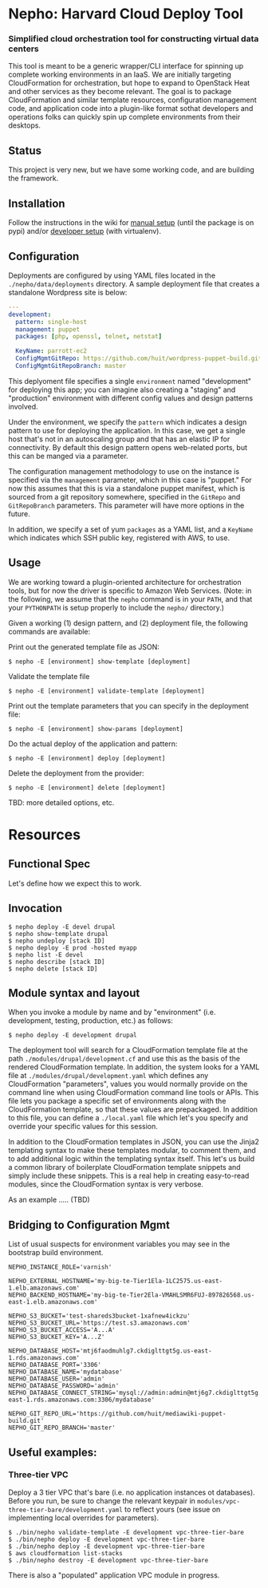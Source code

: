 # Nepho: Harvard Cloud Deploy Tool
### Simplified cloud orchestration tool for constructing virtual data centers

This tool is meant to be a generic wrapper/CLI interface for spinning up complete working environments in an IaaS.  We are initially targeting CloudFormation for orchestration, but hope to expand to OpenStack Heat and other services as they become relevant.  The goal is to package CloudFormation and  similar template resources, configuration management code, and application code into a plugin-like format sothat developers and operations folks can quickly spin up complete environments from their desktops.

## Status

This project is very new, but we have some working code, and are building the framework.

## Installation

Follow the instructions in the wiki for [manual setup](https://github.com/huit/nepho/wiki/Manual-Setup) (until the package is on pypi) and/or [developer setup](https://github.com/huit/nepho/wiki/Development-environment-with-virtualenv) (with virtualenv).

## Configuration

Deployments are configured by using YAML files located in the `./nepho/data/deployments` directory. A sample deployment file that creates a standalone Wordpress site is below:

```yaml
---
development:
  pattern: single-host
  management: puppet
  packages: [php, openssl, telnet, netstat] 

  KeyName: parrott-ec2
  ConfigMgmtGitRepo: https://github.com/huit/wordpress-puppet-build.git
  ConfigMgmtGitRepoBranch: master
```

This deplyoment file specifies a single `environment` named "development" for deploying this app; you can imagine also creating a "staging" and "production" environment with different config values and design patterns involved.

Under the environment, we specify the `pattern` which indicates a design pattern to use
for deploying the application. In this case, we get a single host that's not in an autoscaling group
and that has an elastic IP for connectivity. By default this design pattern opens web-related ports, but
this can be manged via a parameter.

The configuration management methodology to use on the instance is specified via
the `management` parameter, which in this case is "puppet." For now this assumes that this
is via a standalone puppet manifest, which is sourced from a git repository somewhere,
specified in the `GitRepo` and `GitRepoBranch` parameters. This parameter will have more 
options in the future.

In addition, we specify a set of yum `packages` as a YAML list, and a `KeyName` which indicates
which SSH public key, registered with AWS, to use.

## Usage

We are working toward a plugin-oriented architecture for orchestration tools, but for now
the driver is specific to Amazon Web Services. (Note: in the following, we assume that the
`nepho` command is in your `PATH`, and that your `PYTHONPATH` is setup properly to include the `nepho/` directory.)

Given a working (1) design pattern, and (2) deployment file, the following commands are available:

Print out the generated template file as JSON:

    $ nepho -E [environment] show-template [deployment]
    
Validate the template file

    $ nepho -E [environment] validate-template [deployment]

Print out the template parameters that you can specify in the deployment file:

    $ nepho -E [environment] show-params [deployment]

Do the actual deploy of the application and pattern:

    $ nepho -E [environment] deploy [deployment]

Delete the deployment from the provider:

    $ nepho -E [environment] delete [deployment]


TBD: more detailed options, etc.

# Resources

## Functional Spec

Let's define how we expect this to work.

## Invocation

    $ nepho deploy -E devel drupal
    $ nepho show-template drupal
    $ nepho undeploy [stack ID]
    $ nepho deploy -E prod -hosted myapp
    $ nepho list -E devel
    $ nepho describe [stack ID]
    $ nepho delete [stack ID]
    
## Module syntax and layout

When you invoke a module by name and by "environment" (i.e. development, testing, production, etc.) as follows:

    $ nepho deploy -E development drupal
 
The deployment tool will search for a CloudFormation template file at the path 
`./modules/drupal/development.cf` and use this as the basis of the rendered CloudFormation template. 
In addition, the system looks for a YAML file at `./modules/drupal/development.yaml` which defines any
CloudFormation "parameters", values you would normally provide on the command line when using 
CloudFormation command line tools or APIs. This file lets you package a specific set of environments
along with the CloudFormation template, so that these values are prepackaged. In addition to this file, you can 
define a `./local.yaml` file which let's you specify and override your specific values for this session.

In addition to the CloudFormation templates in JSON, you can use the Jinja2 templating syntax to make these 
templates modular, to comment them, and to add additional logic within the templating syntax itself. This let's us
build a common library of boilerplate CloudFormation template snippets and simply include these snippets. 
This is a real help in creating easy-to-read modules, since the CloudFormation syntax is very verbose.

As an example ..... (TBD)

## Bridging to Configuration Mgmt

List of usual suspects for environment variables you may see in the bootstrap build environment.

    NEPHO_INSTANCE_ROLE='varnish'   
    
    NEPHO_EXTERNAL_HOSTNAME='my-big-te-Tier1Ela-1LC2575.us-east-1.elb.amazonaws.com'
    NEPHO_BACKEND_HOSTNAME='my-big-te-Tier2Ela-VMAHLSMR6FUJ-897826568.us-east-1.elb.amazonaws.com'

    NEPHO_S3_BUCKET='test-shareds3bucket-1xafnew4ickzu'
    NEPHO_S3_BUCKET_URL='https://test.s3.amazonaws.com'
    NEPHO_S3_BUCKET_ACCESS='A...A'
    NEPHO_S3_BUCKET_KEY='A...Z'

    NEPHO_DATABASE_HOST='mtj6faodmuhlg7.ckdiglttgt5g.us-east-1.rds.amazonaws.com'
    NEPHO_DATABASE_PORT='3306'
    NEPHO_DATABASE_NAME='mydatabase'
    NEPHO_DATABASE_USER='admin' 
    NEPHO_DATABASE_PASSWORD='admin'
    NEPHO_DATABASE_CONNECT_STRING='mysql://admin:admin@mtj6g7.ckdiglttgt5g.us-east-1.rds.amazonaws.com:3306/mydatabase'

    NEPHO_GIT_REPO_URL='https://github.com/huit/mediawiki-puppet-build.git'
    NEPHO_GIT_REPO_BRANCH='master'
    

## Useful examples:

### Three-tier VPC

Deploy a 3 tier VPC that's bare (i.e. no application instances ot databases). Before you run, be sure to change the
relevant keypair in `modules/vpc-three-tier-bare/development.yaml` to reflect yours (see issue on implementing local 
overrides for parameters).

    $ ./bin/nepho validate-template -E development vpc-three-tier-bare
    $ ./bin/nepho deploy -E development vpc-three-tier-bare
    $ ./bin/nepho deploy -E development vpc-three-tier-bare
    $ aws cloudformation list-stacks
    $ ./bin/nepho destroy -E development vpc-three-tier-bare
    
There is also a "populated" application VPC module in progress.    
